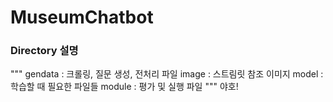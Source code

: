 # MuseumChatbot
### Directory 설명
"""
gendata : 크롤링, 질문 생성, 전처리 파일
image : 스트림릿 참조 이미지
model : 학습할 때 필요한 파일들
module : 평가 및 실행 파일
"""
야호!
